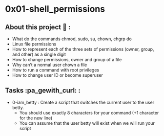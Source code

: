 # 0x01-shell_permissions

## About this project :memo: :
- What do the commands chmod, sudo, su, chown, chgrp do
- Linux file permissions
- How to represent each of the three sets of permissions (owner, group, and other) as a single digit
- How to change permissions, owner and group of a file
- Why can’t a normal user chown a file
- How to run a command with root privileges
- How to change user ID or become superuser

## Tasks :pa_gewith_curl: :
* 0-iam_betty : Create a script that switches the current user to the user betty.
	- You should use exactly 8 characters for your command (+1 character for the new line)
	- You can assume that the user betty will exist when we will run your script
